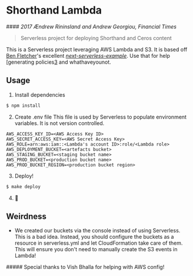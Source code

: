# Shorthand Lambda
#### _2017 Ændrew Rininsland and Andrew Georgiou, Financial Times_

> Serverless project for deploying Shorthand and Ceros content

This is a Serverless project leveraging AWS Lambda and S3.
It is based off [Ben Fletcher][1]'s excellent *[next-serverless-example][2]*.
Use that for help [generating policies[3] and whathaveyounot.

## Usage

1. Install dependencies
  ```bash
  $ npm install
  ```

2. Create .env file
  This file is used by Serverless to populate environment variables. It is not version controlled.

  ```
  AWS_ACCESS_KEY_ID=<AWS Access Key ID>
  AWS_SECRET_ACCESS_KEY=<AWS Secret Access Key>
  AWS_ROLE=arn:aws:iam::<Lambda's account ID>:role/<Lambda role>
  AWS_DEPLOYMENT_BUCKET=<artefacts bucket>
  AWS_STAGING_BUCKET=<staging bucket name>
  AWS_PROD_BUCKET=<production bucket name>
  AWS_PROD_BUCKET_REGION=<production bucket region>
  ```

3. Deploy!
  ```bash
  $ make deploy
  ```

4. :tada:

## Weirdness

* We created our buckets via the console instead of using Serverless. This is a bad idea.
  Instead, you should configure the buckets as a resource in serverless.yml and let CloudFormation
  take care of them. This will ensure you don't need to manually create the S3 events in Lambda!

##### Special thanks to Vish Bhalla for helping with AWS config!

[1]: https://github.com/bjfletcher
[2]: https://github.com/Financial-Times/next-serverless-example
[3]: https://github.com/Financial-Times/next-serverless-example#keys-role--deployment-bucket
